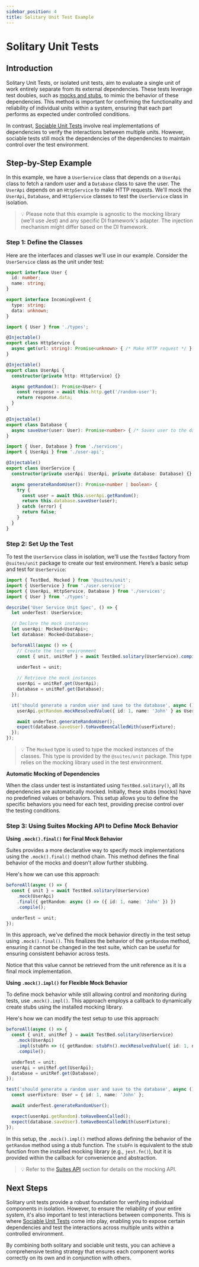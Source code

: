 ```yaml
---
sidebar_position: 4
title: Solitary Unit Test Example
---
```


# Solitary Unit Tests

## Introduction

Solitary Unit Tests, or isolated unit tests, aim to evaluate a single unit of work entirely separate from its external
dependencies. These tests leverage test doubles, such as [mocks and stubs](/docs/developer-guide/unit-tests/test-doubles),
to mimic the behavior of these dependencies. This method is important for confirming the functionality and reliability of
individual units within a system, ensuring that each part performs as expected under controlled conditions.

In contrast, [Sociable Unit Tests](/docs/developer-guide/unit-tests/sociable) involve real implementations of
dependencies to verify the interactions between multiple units. However, sociable tests still mock the dependencies of
the dependencies to maintain control over the test environment.

## Step-by-Step Example

In this example, we have a `UserService` class that depends on a `UserApi` class to fetch a random user and a `Database`
class to save the user. The `UserApi` depends on an `HttpService` to make HTTP requests. We'll mock
the `UserApi`, `Database`, and `HttpService` classes to test the `UserService` class in isolation.

> :bulb: Please note that this example is agnostic to the mocking library (we'll use Jest) and any
> specific DI framework's adapter. The injection mechanism might differ based on the DI framework.

### Step 1: Define the Classes

Here are the interfaces and classes we'll use in our example. Consider the `UserService` class as the unit under test:

```typescript title="types.ts"
export interface User {
  id: number;
  name: string;
}

export interface IncomingEvent {
  type: string;
  data: unknown;
}
```

```typescript title="services.ts"
import { User } from './types';

@Injectable()
export class HttpService {
  async get(url: string): Promise<unknown> { /* Make HTTP request */ }
}

@Injectable()
export class UserApi {
  constructor(private http: HttpService) {}

  async getRandom(): Promise<User> {
    const response = await this.http.get('/random-user');
    return response.data;
  }
}

@Injectable()
export class Database {
  async saveUser(user: User): Promise<number> { /* Saves user to the database */ }
}
```

```typescript title="user.service.ts"
import { User, Database } from './services';
import { UserApi } from './user-api';

@Injectable()
export class UserService {
  constructor(private userApi: UserApi, private database: Database) {}

  async generateRandomUser(): Promise<number | boolean> {
    try {
      const user = await this.userApi.getRandom();
      return this.database.saveUser(user);
    } catch (error) {
      return false;
    }
  }
}
```

### Step 2: Set Up the Test

To test the `UserService` class in isolation, we'll use the `TestBed` factory from `@suites/unit` package to create our
test environment. Here’s a basic setup and test for `UserService`:

```typescript title="user.service.spec.ts" {1,10-11,15,20-21} showLineNumbers
import { TestBed, Mocked } from '@suites/unit';
import { UserService } from './user.service';
import { UserApi, HttpService, Database } from './services';
import { User } from './types';

describe('User Service Unit Spec', () => {
  let underTest: UserService;

  // Declare the mock instances
  let userApi: Mocked<UserApi>;
  let database: Mocked<Database>;

  beforeAll(async () => {
    // Create the test environment
    const { unit, unitRef } = await TestBed.solitary(UserService).compile();

    underTest = unit;
    
    // Retrieve the mock instances
    userApi = unitRef.get(UserApi);
    database = unitRef.get(Database);
  });

  it('should generate a random user and save to the database', async () => {
    userApi.getRandom.mockResolvedValue({ id: 1, name: 'John' } as User);

    await underTest.generateRandomUser();
    expect(database.saveUser).toHaveBeenCalledWith(userFixture);
  });
});
```

> :bulb: The `Mocked` type is used to type the mocked instances of the classes. This type is provided by the `@suites/unit` package. This type relies on the mocking library used in the test environment.

**Automatic Mocking of Dependencies**

When the class under test is instantiated using `TestBed.solitary()`, all its dependencies are automatically mocked.
Initially, these stubs (mocks) have no predefined values or behaviors. This setup allows you to define the specific
behaviors you need for each test, providing precise control over the testing conditions.

### Step 3: Using Suites Mocking API to Define Mock Behavior

**Using `.mock().final()` for Final Mock Behavior**

Suites provides a more declarative way to specify mock implementations using the `.mock().final()` method chain. This method defines the final behavior of the mocks and doesn't allow further stubbing.

Here's how we can use this approach:

```typescript showLineNumbers
beforeAll(async () => {
  const { unit } = await TestBed.solitary(UserService)
    .mock(UserApi)
    .final({ getRandom: async () => ({ id: 1, name: 'John' }) })
    .compile();

  underTest = unit;
});
```

In this approach, we've defined the mock behavior directly in the test setup using `.mock().final()`. This finalizes the behavior of the `getRandom` method, ensuring it cannot be changed in the test suite, which can be useful for ensuring consistent behavior across tests.

Notice that this value cannot be retrieved from the unit reference as it is a final mock implementation.

**Using `.mock().impl()` for Flexible Mock Behavior**

To define mock behavior while still allowing control and monitoring during tests, use `.mock().impl()`. This approach employs a callback to dynamically create stubs using the installed mocking library.

Here's how we can modify the test setup to use this approach:

```typescript showLineNumbers
beforeAll(async () => {
  const { unit, unitRef } = await TestBed.solitary(UserService)
    .mock(UserApi)
    .impl(stubFn => ({ getRandom: stubFn().mockResolvedValue({ id: 1, name: 'John' }) }))
    .compile();

  underTest = unit;
  userApi = unitRef.get(UserApi);
  database = unitRef.get(Database);
});

test('should generate a random user and save to the database', async () => {
  const userFixture: User = { id: 1, name: 'John' };

  await underTest.generateRandomUser();

  expect(userApi.getRandom).toHaveBeenCalled();
  expect(database.saveUser).toHaveBeenCalledWith(userFixture);
});
```

In this setup, the `.mock().impl()` method allows defining the behavior of the `getRandom` method using a stub function.
The `stubFn` is equivalent to the stub function from the installed mocking library (e.g., `jest.fn()`), but it is
provided within the callback for convenience and abstraction.

> :bulb: Refer to the [Suites API](/docs/developer-guide/unit-tests/suites-api) section for details on the mocking API.

## Next Steps

Solitary unit tests provide a robust foundation for verifying individual components in isolation. However, to ensure the reliability of your entire system, it's also important to test interactions between components. This is where [Sociable Unit Tests](/docs/sociable-unit-tests) come into play, enabling you to expose certain dependencies and test the interactions across multiple units within a controlled environment.

By combining both solitary and sociable unit tests, you can achieve a comprehensive testing strategy that ensures each component works correctly on its own and in conjunction with others.
